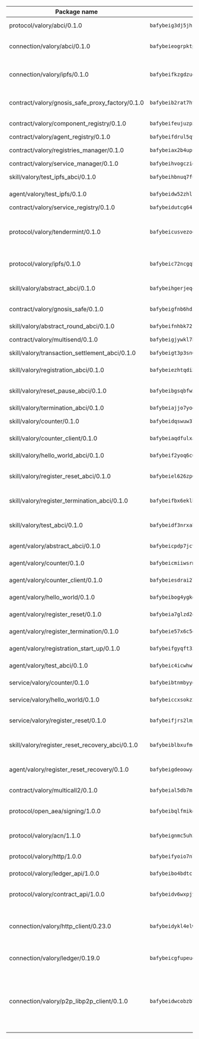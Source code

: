 | Package name                                                  | Package hash                                                  | Description                                                                                                                |
| ------------------------------------------------------------- | ------------------------------------------------------------- | -------------------------------------------------------------------------------------------------------------------------- |
| protocol/valory/abci/0.1.0                                    | `bafybeig3dj5jhsowlvg3t73kgobf6xn4nka7rkttakdb2gwsg5bp7rt7q4` | A protocol for ABCI requests and responses.                                                                                |
| connection/valory/abci/0.1.0                                  | `bafybeieogrpktpxfq74leeeeylfx33sob2hovhpl5coxlswae6xblzbezy` | connection to wrap communication with an ABCI server.                                                                      |
| connection/valory/ipfs/0.1.0                                  | `bafybeifkzgdzuoxqovcjswsnzsehjh7bjwbska26ufmcrk7hbufk4c4dae` | A connection responsible for uploading and downloading files from IPFS.                                                    |
| contract/valory/gnosis_safe_proxy_factory/0.1.0               | `bafybeib2rat7ht33l6r6ix45x5yifotq7l6oqczmqe5edxh2ackv4i72jq` | Gnosis Safe proxy factory (GnosisSafeProxyFactory) contract                                                                |
| contract/valory/component_registry/0.1.0                      | `bafybeifeujuzp56zzdhyvxitnaakqetcqhbqr2x6jxnhj7ahzm7pb2y7uy` | Component registry contract                                                                                                |
| contract/valory/agent_registry/0.1.0                          | `bafybeifdrul5qvk5hj4ggy63ff3smt6wc4c67srnqxxfpbz3jsgbpuavgy` | Agent registry contract                                                                                                    |
| contract/valory/registries_manager/0.1.0                      | `bafybeiax2b4upu7uiea4otvc5jv3rnmnnb6g2bmb2jkrhqtuyjyylskt6i` | Registries Manager contract                                                                                                |
| contract/valory/service_manager/0.1.0                         | `bafybeihvogcziooqau7n22tejzan2baghjaodkb2u74i3aao7ffomk4aem` | Service Manager contract                                                                                                   |
| skill/valory/test_ipfs_abci/0.1.0                             | `bafybeihbnuq7fuhawaerltrlunh46pvqzmcf5mfprsrvqcspfvnoufeeka` | IPFS e2e testing application.                                                                                              |
| agent/valory/test_ipfs/0.1.0                                  | `bafybeidw52zhlfowkxkfngczidwdyd4gc46orllk75dtvhqmfl3qxnttwi` | Agent for testing the ABCI connection.                                                                                     |
| contract/valory/service_registry/0.1.0                        | `bafybeidutcg64sih4syvaetggyswynfs4jlswaj63itoh4tqnwqz3ydywi` | Service Registry contract                                                                                                  |
| protocol/valory/tendermint/0.1.0                              | `bafybeicusvezoqlmyt6iqomcbwaz3xkhk2qf3d56q5zprmj3xdxfy64k54` | A protocol for communication between two AEAs to share tendermint configuration details.                                   |
| protocol/valory/ipfs/0.1.0                                    | `bafybeic72ncgqbzoz2guj4p4yjqulid7mv6yroeh65hxznloamoveeg7hq` | A protocol specification for IPFS requests and responses.                                                                  |
| skill/valory/abstract_abci/0.1.0                              | `bafybeihgerjeq4u4apuue7zzhpb3wmntuju34dbdijbbvl4wclww2gy7di` | The abci skill provides a template of an ABCI application.                                                                 |
| contract/valory/gnosis_safe/0.1.0                             | `bafybeigfnb6hdixmdwoxingxrevx7beawm2voudgtexo6vazzfa4vhyx5m` | Gnosis Safe (GnosisSafeL2) contract                                                                                        |
| skill/valory/abstract_round_abci/0.1.0                        | `bafybeifnhbk72k3kbcpd33ak5ml4d4fy44cujojm5w7nkwmw2sqruiqn7u` | abstract round-based ABCI application                                                                                      |
| contract/valory/multisend/0.1.0                               | `bafybeigjywkl7hydjsrkogob3xebj2ifhqwmfhhxoeyrndzhhxi5u6amey` | MultiSend contract                                                                                                         |
| skill/valory/transaction_settlement_abci/0.1.0                | `bafybeigt3p3sn6snpfmpxtfubo3bka347twrntzo2pn2pore2typpjfr2m` | ABCI application for transaction settlement.                                                                               |
| skill/valory/registration_abci/0.1.0                          | `bafybeiezhtqdi56mv6uqwkgt4fl4tfpmkky2jrfduu4e5gnl5bl3nigydq` | ABCI application for common apps.                                                                                          |
| skill/valory/reset_pause_abci/0.1.0                           | `bafybeibgsqbfw3zegbo3icfi373oyzadzhft44umgu42vjgzjckfufhu2a` | ABCI application for resetting and pausing app executions.                                                                 |
| skill/valory/termination_abci/0.1.0                           | `bafybeiajjo7yoeo5gw37nz2kdtlosgmlwwo7hgvvd4hyhes7bvkn6qy2sa` | Termination skill.                                                                                                         |
| skill/valory/counter/0.1.0                                    | `bafybeidqswuw3lhjxwicrkye4mku44b56ehvvgyj522izhql32m56yo7tm` | The ABCI Counter application example.                                                                                      |
| skill/valory/counter_client/0.1.0                             | `bafybeiaqdfulxamdshw7fykfkqvkpvjb5bnmhv7ffrjiwdi4ktiulklx6q` | A client for the ABCI counter application.                                                                                 |
| skill/valory/hello_world_abci/0.1.0                           | `bafybeif2yoq6c6sryv4dt2hnsoznku2r5pcbjdmihx6izrxb32qkyjle3m` | Hello World ABCI application.                                                                                              |
| skill/valory/register_reset_abci/0.1.0                        | `bafybeiel626zp6dnxvp7enhg6ju4qfunkkyeyskqtkwsnrps5zhhcgeroq` | ABCI application for dummy skill that registers and resets                                                                 |
| skill/valory/register_termination_abci/0.1.0                  | `bafybeifbx6eklhcns4stutttsopoucnifcbjdkm36fayewsyz65nrhjd2i` | ABCI application for dummy skill that registers and resets                                                                 |
| skill/valory/test_abci/0.1.0                                  | `bafybeidf3nrxab6nwip6v5qlxzaczdpghubkb4vod3kuovennqe4ruzbi4` | ABCI application for testing the ABCI connection.                                                                          |
| agent/valory/abstract_abci/0.1.0                              | `bafybeicpdp7jcvvvjvehfmhyklbd5l4m7hssun6low6kqan5tql4vczc4q` | The abstract ABCI AEA - for testing purposes only.                                                                         |
| agent/valory/counter/0.1.0                                    | `bafybeicmiiwsrmx62x3zz3qlhhcnls46s3v65eggpux27wwretttwkc5cq` | The ABCI Counter example as an AEA                                                                                         |
| agent/valory/counter_client/0.1.0                             | `bafybeiesdrai2lvgnwf5og4xh5n2f23giboxoivkuqj33x56xz6hgczav4` | The ABCI Counter example as an AEA                                                                                         |
| agent/valory/hello_world/0.1.0                                | `bafybeibog4ygkdm754szmawsnsdt5x76ne742yo4jlrntyzg3lpfj5aaom` | Hello World ABCI example.                                                                                                  |
| agent/valory/register_reset/0.1.0                             | `bafybeia7glzd2oxcjlxkzl4cmehupouvf7p7uvuqgodh2di7ecjmlc6ldq` | Register reset to replicate Tendermint issue.                                                                              |
| agent/valory/register_termination/0.1.0                       | `bafybeie57x6c5go5hzcgevtqctevvtlsexo4yeyetquy2wnucnyjzg5qte` | Register terminate to test the termination feature.                                                                        |
| agent/valory/registration_start_up/0.1.0                      | `bafybeifgyqft334hh2eupa4dag2zxhfd2et6g7ipuepyikpgup2wp67hrq` | Registration start-up ABCI example.                                                                                        |
| agent/valory/test_abci/0.1.0                                  | `bafybeic4icwhwlbcw4kj5nlrqafkk57cdqgpmmjyg3irkzph75m72veohm` | Agent for testing the ABCI connection.                                                                                     |
| service/valory/counter/0.1.0                                  | `bafybeibtnmbyyendbnfomnji7gwjclnt34ks577bgre5onqqysnmbtok64` | A set of agents incrementing a counter                                                                                     |
| service/valory/hello_world/0.1.0                              | `bafybeiccxsokz227htsnromhwqe3xmitt442w56oijfeyeswotjhf2wpou` | A simple demonstration of a simple ABCI application                                                                        |
| service/valory/register_reset/0.1.0                           | `bafybeifjrs2lmpxe3pybdfflv4a6wqkfvrpxwarxrcnwcidqkogadpzhke` | Test and debug tendermint reset mechanism.                                                                                 |
| skill/valory/register_reset_recovery_abci/0.1.0               | `bafybeiblbxufmqgemsfeqvbqkey27fl6hwspee6e2dadj5nfaeh3uutmku` | ABCI application for dummy skill that registers and resets                                                                 |
| agent/valory/register_reset_recovery/0.1.0                    | `bafybeigdeoowyabhqdqgqvc6lrialtgb4yktjmjvtgz23okxe7deyx4xcm` | Agent to showcase hard reset as a recovery mechanism.                                                                      |
| contract/valory/multicall2/0.1.0                              | `bafybeial5db7mcobpr4ntjxjgdqysrxlkbj3hrruuikvfyi66lmetzhoai` | The MakerDAO multicall2 contract.                                                                                          |
| protocol/open_aea/signing/1.0.0                               | `bafybeibqlfmikg5hk4phzak6gqzhpkt6akckx7xppbp53mvwt6r73h7tk4` | A protocol for communication between skills and decision maker.                                                            |
| protocol/valory/acn/1.1.0                                     | `bafybeignmc5uh3vgpuckljcj2tgg7hdqyytkm6m5b6v6mxtazdcvubibva` | The protocol used for envelope delivery on the ACN.                                                                        |
| protocol/valory/http/1.0.0                                    | `bafybeifyoio7nlh5zzyn5yz7krkou56l22to3cwg7gw5v5o3vxwklibhty` | A protocol for HTTP requests and responses.                                                                                |
| protocol/valory/ledger_api/1.0.0                              | `bafybeibo4bdtcrxi2suyzldwoetjar6pqfzm6vt5xal22ravkkcvdmtksi` | A protocol for ledger APIs requests and responses.                                                                         |
| protocol/valory/contract_api/1.0.0                            | `bafybeidv6wxpjyb2sdyibnmmum45et4zcla6tl63bnol6ztyoqvpl4spmy` | A protocol for contract APIs requests and responses.                                                                       |
| connection/valory/http_client/0.23.0                          | `bafybeidykl4elwbcjkqn32wt5h4h7tlpeqovrcq3c5bcplt6nhpznhgczi` | The HTTP_client connection that wraps a web-based client connecting to a RESTful API specification.                        |
| connection/valory/ledger/0.19.0                               | `bafybeicgfupeudtmvehbwziqfxiz6ztsxr5rxzvalzvsdsspzz73o5fzfi` | A connection to interact with any ledger API and contract API.                                                             |
| connection/valory/p2p_libp2p_client/0.1.0                     | `bafybeidwcobzb7ut3efegoedad7jfckvt2n6prcmd4g7xnkm6hp6aafrva` | The libp2p client connection implements a tcp connection to a running libp2p node as a traffic delegate to send/receive envelopes to/from agents in the DHT. |
